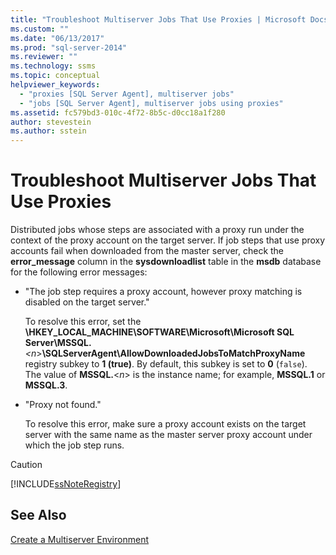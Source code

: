 ```yaml
---
title: "Troubleshoot Multiserver Jobs That Use Proxies | Microsoft Docs"
ms.custom: ""
ms.date: "06/13/2017"
ms.prod: "sql-server-2014"
ms.reviewer: ""
ms.technology: ssms
ms.topic: conceptual
helpviewer_keywords: 
  - "proxies [SQL Server Agent], multiserver jobs"
  - "jobs [SQL Server Agent], multiserver jobs using proxies"
ms.assetid: fc579bd3-010c-4f72-8b5c-d0cc18a1f280
author: stevestein
ms.author: sstein
---
```

# Troubleshoot Multiserver Jobs That Use Proxies
  Distributed jobs whose steps are associated with a proxy run under the context of the proxy account on the target server. If job steps that use proxy accounts fail when downloaded from the master server, check the **error_message** column in the **sysdownloadlist** table in the **msdb** database for the following error messages:  
  
-   "The job step requires a proxy account, however proxy matching is disabled on the target server."  
  
     To resolve this error, set the **\HKEY_LOCAL_MACHINE\SOFTWARE\Microsoft\Microsoft SQL Server\MSSQL.**_\<n_>**\SQLServerAgent\AllowDownloadedJobsToMatchProxyName** registry subkey to **1 (true)**. By default, this subkey is set to **0** (`false`). The value of **MSSQL.**\<*n*> is the instance name; for example, **MSSQL.1** or **MSSQL.3**.  
  
-   "Proxy not found."  
  
     To resolve this error, make sure a proxy account exists on the target server with the same name as the master server proxy account under which the job step runs.  
  
> [!CAUTION]  
>  [!INCLUDE[ssNoteRegistry](../../includes/ssnoteregistry-md.md)]  
  
## See Also  
 [Create a Multiserver Environment](create-a-multiserver-environment.md)  
  
  
